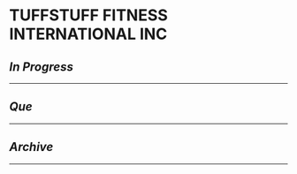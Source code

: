 # TUFFSTUFF FITNESS INTERNATIONAL INC

## *In Progress*

--------------------

## *Que*

-----------------------------------
## *Archive*

-----------------------------------

